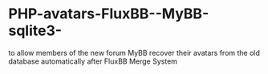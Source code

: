 PHP-avatars-FluxBB--MyBB-sqlite3-
=================================

to allow members of the new forum MyBB recover their avatars from the old database automatically after FluxBB Merge System
